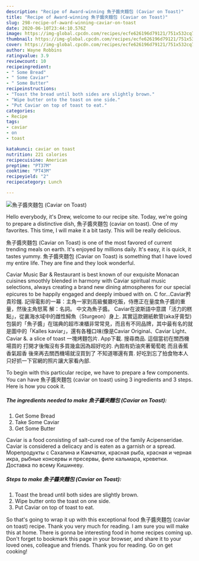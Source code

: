 ```yaml
---
description: "Recipe of Award-winning 魚子醬夾麵包 (Caviar on Toast)"
title: "Recipe of Award-winning 魚子醬夾麵包 (Caviar on Toast)"
slug: 298-recipe-of-award-winning-caviar-on-toast
date: 2020-06-10T23:44:10.576Z
image: https://img-global.cpcdn.com/recipes/ecfe626196d79121/751x532cq70/魚子醬夾麵包-caviar-on-toast-recipe-main-photo.jpg
thumbnail: https://img-global.cpcdn.com/recipes/ecfe626196d79121/751x532cq70/魚子醬夾麵包-caviar-on-toast-recipe-main-photo.jpg
cover: https://img-global.cpcdn.com/recipes/ecfe626196d79121/751x532cq70/魚子醬夾麵包-caviar-on-toast-recipe-main-photo.jpg
author: Wayne Robbins
ratingvalue: 3.9
reviewcount: 10
recipeingredient:
- " Some Bread"
- " Some Caviar"
- " Some Butter"
recipeinstructions:
- "Toast the bread until both sides are slightly brown."
- "Wipe butter onto the toast on one side."
- "Put Caviar on top of toast to eat."
categories:
- Recipe
tags:
- caviar
- on
- toast

katakunci: caviar on toast 
nutrition: 221 calories
recipecuisine: American
preptime: "PT37M"
cooktime: "PT43M"
recipeyield: "2"
recipecategory: Lunch

---
```



![魚子醬夾麵包 (Caviar on Toast)](https://img-global.cpcdn.com/recipes/ecfe626196d79121/751x532cq70/魚子醬夾麵包-caviar-on-toast-recipe-main-photo.jpg)

Hello everybody, it's Drew, welcome to our recipe site. Today, we're going to prepare a distinctive dish, 魚子醬夾麵包 (caviar on toast). One of my favorites. This time, I will make it a bit tasty. This will be really delicious.

魚子醬夾麵包 (Caviar on Toast) is one of the most favored of current trending meals on earth. It's enjoyed by millions daily. It's easy, it is quick, it tastes yummy. 魚子醬夾麵包 (Caviar on Toast) is something that I have loved my entire life. They are fine and they look wonderful.

Caviar Music Bar &amp; Restaurant is best known of our exquisite Monacan cuisines smoothly blended in harmony with Caviar spiritual music selections, always creating a brand new dining atmospheres for our special epicures to be happily engaged and deeply imbued with on. C for…Caviar矜貴珍饈. 記得電影的一幕：主角一家到高級餐廳吃飯，侍應正在量度魚子醬的重量，然後主角怒罵 解：名詞。 中文為魚子醬。 Caviar在波斯語中意謂「活力的糕點」，從裏海水域中的雌性鱘魚（Sturgeon）身上. 其實這款錫紙軟管(aka牙膏型)包裝的「魚子醬」在瑞典的超市凍櫃非常常見，而且有不同品牌，其中最有名的就是圖中的「Kalles kaviar」，還有各種口味(像是Caviar Original、Caviar Light、Caviar &amp;. a slice of toast 一塊烤麵包片. App下載. 搜尋商品. 這個當初在關西機場買的 打開才後悔沒有多買幾盒因為超好吃的. 內餡有奶油夾著葡萄乾 而且香蕉香氣超香 後來再去關西機場就沒買到了 不知道哪還有賣. 好吃到忘了拍食物本人 只好抓一下官網的照片讓大家看內部.


To begin with this particular recipe, we have to prepare a few components. You can have 魚子醬夾麵包 (caviar on toast) using 3 ingredients and 3 steps. Here is how you cook it.

<!--inarticleads1-->

##### The ingredients needed to make 魚子醬夾麵包 (Caviar on Toast):

1. Get  Some Bread
1. Take  Some Caviar
1. Get  Some Butter


Caviar is a food consisting of salt-cured roe of the family Acipenseridae. Caviar is considered a delicacy and is eaten as a garnish or a spread. Морепродукты с Сахалина и Камчатки, красная рыба, красная и черная икра, рыбные консервы и пресервы, филе кальмара, креветки. Доставка по всему Кишиневу. 

<!--inarticleads2-->

##### Steps to make 魚子醬夾麵包 (Caviar on Toast):

1. Toast the bread until both sides are slightly brown.
1. Wipe butter onto the toast on one side.
1. Put Caviar on top of toast to eat.




So that's going to wrap it up with this exceptional food 魚子醬夾麵包 (caviar on toast) recipe. Thank you very much for reading. I am sure you will make this at home. There is gonna be interesting food in home recipes coming up. Don't forget to bookmark this page in your browser, and share it to your loved ones, colleague and friends. Thank you for reading. Go on get cooking!
